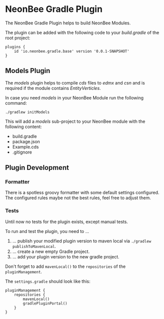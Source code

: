 # NeonBee Gradle Plugin

The NeonBee Gradle Plugin helps to build NeonBee Modules.

The plugin can be added with the following code to your *build.gradle* of the root project:
```
plugins {
    id 'io.neonbee.gradle.base' version '0.0.1-SNAPSHOT'
}
```

## Models Plugin
The *models* plugin helps to compile *cds* files to *edmx* and *csn* and is required
if the module contains *EntityVerticles*.

In case you need *models* in your NeonBee Module run the following command:
```
./gradlew initModels
```

This will add a *models* sub-project to your NeonBee module with the following content:
 * build.gradle
 * package.json
 * Example.cds
 * .gitignore

## Plugin Development

### Formatter
There is a spotless groovy formatter with some default settings configured.
The configured rules maybe not the best rules, feel free to adjust them.

### Tests
Until now no tests for the plugin exists, except manual tests.

To run and test the plugin, you need to ...
1. ... publish your modified plugin version to maven local via `./gradlew publishToMavenLocal`.
2. ... create a new empty Gradle project.
3. ... add your plugin version to the new gradle project.

Don't forget to add `mavenLocal()` to the `repositories` of the `pluginManagement`.

The `settings.gradle` should look like this:
```
pluginManagement {
    repositories {
        mavenLocal()
        gradlePluginPortal()
    }
}
```
